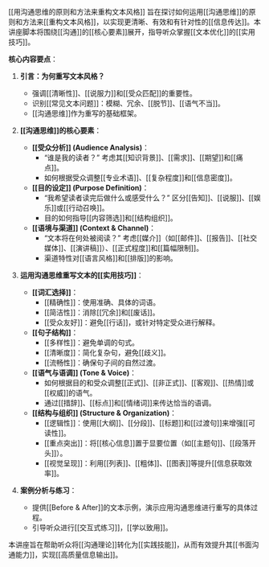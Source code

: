 [[用沟通思维的原则和方法来重构文本风格]] 旨在探讨如何运用[[沟通思维]]的原则和方法来[[重构文本风格]]，以实现更清晰、有效和有针对性的[[信息传达]]。本讲座脚本将围绕[[沟通]]的[[核心要素]]展开，指导听众掌握[[文本优化]]的[[实用技巧]]。

**核心内容要点**：

1.  **引言：为何重写文本风格？**
    *   强调[[清晰性]]、[[说服力]]和[[受众匹配]]的重要性。
    *   识别[[常见文本问题]]：模糊、冗余、[[脱节]]、[[语气不当]]。
    *   [[沟通思维]]作为重写的基础框架。

2.  **[[沟通思维]]的核心要素**：
    *   **[[受众分析]] (Audience Analysis)**：
        *   “谁是我的读者？” 考虑其[[知识背景]]、[[需求]]、[[期望]]和[[痛点]]。
        *   如何根据受众调整[[专业术语]]、[[复杂程度]]和[[信息密度]]。
    *   **[[目的设定]] (Purpose Definition)**：
        *   “我希望读者读完后做什么或感受什么？” 区分[[告知]]、[[说服]]、[[娱乐]]或[[行动召唤]]。
        *   目的如何指导[[内容筛选]]和[[结构组织]]。
    *   **[[语境与渠道]] (Context & Channel)**：
        *   “文本将在何处被阅读？” 考虑[[媒介]]（如[[邮件]]、[[报告]]、[[社交媒体]]、[[演讲稿]]）、[[正式程度]]和[[篇幅限制]]。
        *   渠道特性对[[语言风格]]和[[排版]]的影响。

3.  **运用沟通思维重写文本的[[实用技巧]]**：
    *   **[[词汇选择]]**：
        *   [[精确性]]：使用准确、具体的词语。
        *   [[简洁性]]：消除[[冗余]]和[[废话]]。
        *   [[受众友好]]：避免[[行话]]，或针对特定受众进行解释。
    *   **[[句子结构]]**：
        *   [[多样性]]：避免单调的句式。
        *   [[清晰度]]：简化复杂句，避免[[歧义]]。
        *   [[流畅性]]：确保句子间的自然过渡。
    *   **[[语气与语调]] (Tone & Voice)**：
        *   如何根据目的和受众调整[[正式]]、[[非正式]]、[[客观]]、[[热情]]或[[权威]]的语气。
        *   通过[[措辞]]、[[标点]]和[[情绪词]]来传达恰当的语调。
    *   **[[结构与组织]] (Structure & Organization)**：
        *   [[逻辑性]]：使用[[大纲]]、[[分段]]、[[标题]]和[[过渡句]]来增强[[可读性]]。
        *   [[重点突出]]：将[[核心信息]]置于显要位置（如[[主题句]]、[[段落开头]]）。
        *   [[视觉呈现]]：利用[[列表]]、[[粗体]]、[[图表]]等提升[[信息获取效率]]。

4.  **案例分析与练习**：
    *   提供[[Before & After]]的文本示例，演示应用沟通思维进行重写的具体过程。
    *   引导听众进行[[交互式练习]]，[[学以致用]]。

本讲座旨在帮助听众将[[沟通理论]]转化为[[实践技能]]，从而有效提升其[[书面沟通能力]]，实现[[高质量信息输出]]。